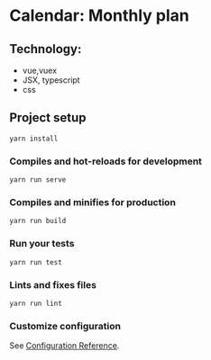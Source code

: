 # Calendar: Monthly plan

## Technology:
<ul>
    <li>
        vue,vuex
    </li>
    <li>
        JSX, typescript
    </li>
    <li>
        css
    </li>
</ul>

## Project setup
```
yarn install
```

### Compiles and hot-reloads for development
```
yarn run serve
```

### Compiles and minifies for production
```
yarn run build
```

### Run your tests
```
yarn run test
```

### Lints and fixes files
```
yarn run lint
```

### Customize configuration
See [Configuration Reference](https://cli.vuejs.org/config/).
